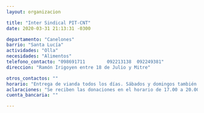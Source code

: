 ```yaml
---
layout: organizacion

title: "Inter Sindical PIT-CNT"
date: 2020-03-31 21:13:31 -0300

departamento: "Canelones"
barrio: "Santa Lucía"
actividades: "Olla"
necesidades: "Alimentos"
telefono_contacto: "098691711        092213138  092249381"
direccion: "Ramón Irigoyen entre 18 de Julio y Mitre"

otros_contactos: ""
horario: "Entrega de vianda todos los días. Sábados y domingos también merienda"
aclaraciones: "Se reciben las donaciones en el horario de 17.00 a 20.00 hs en el local de la Inter Sindical del PIT-CNT"
cuenta_bancaria: ""

---
```

